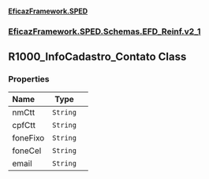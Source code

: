 #### [EficazFramework.SPED](EficazFrameworkSPED.md 'EficazFramework SPED')
### [EficazFramework.SPED.Schemas.EFD_Reinf.v2_1](EficazFramework.SPED.Schemas.EFD_Reinf.v2_1.md 'EficazFramework.SPED.Schemas.EFD_Reinf.v2_1')

## R1000_InfoCadastro_Contato Class
### Properties

| Name | Type | |
| :--- | :---: | :--- |
| nmCtt | `String` |  |
| cpfCtt | `String` |  |
| foneFixo | `String` |  |
| foneCel | `String` |  |
| email | `String` |  |
